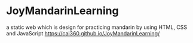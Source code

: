 # JoyMandarinLearning
a static web which is design for practicing mandarin by using HTML, CSS and JavaScript
https://cai360.github.io/JoyMandarinLearning/
